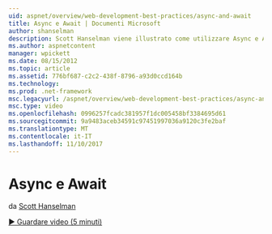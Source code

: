 ```yaml
---
uid: aspnet/overview/web-development-best-practices/async-and-await
title: Async e Await | Documenti Microsoft
author: shanselman
description: Scott Hanselman viene illustrato come utilizzare Async e Await supporto in ASP.NET 4.5.
ms.author: aspnetcontent
manager: wpickett
ms.date: 08/15/2012
ms.topic: article
ms.assetid: 776bf687-c2c2-438f-8796-a93d0ccd164b
ms.technology: 
ms.prod: .net-framework
msc.legacyurl: /aspnet/overview/web-development-best-practices/async-and-await
msc.type: video
ms.openlocfilehash: 0996257fcadc381957f1dc005458bf3384695d61
ms.sourcegitcommit: 9a9483aceb34591c97451997036a9120c3fe2baf
ms.translationtype: MT
ms.contentlocale: it-IT
ms.lasthandoff: 11/10/2017
---
```

<a name="async-and-await"></a>Async e Await
====================
da [Scott Hanselman](https://github.com/shanselman)

[&#9654; Guardare video (5 minuti)](https://channel9.msdn.com/Blogs/ASP-NET-Site-Videos/async-and-await)

